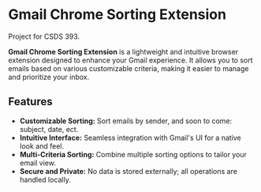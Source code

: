 # Gmail Chrome Sorting Extension
Project for CSDS 393.

**Gmail Chrome Sorting Extension** is a lightweight and intuitive browser extension designed to enhance your Gmail experience. It allows you to sort emails based on various customizable criteria, making it easier to manage and prioritize your inbox.

## Features

- **Customizable Sorting:** Sort emails by sender, and soon to come: subject, date, ect.
- **Intuitive Interface:** Seamless integration with Gmail's UI for a native look and feel.
- **Multi-Criteria Sorting:** Combine multiple sorting options to tailor your email view.
- **Secure and Private:** No data is stored externally; all operations are handled locally.
